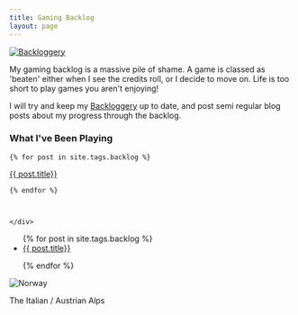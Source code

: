 ```yaml
---
title: Gaming Backlog
layout: page
---
```


[![Backloggery](http://backloggery.com/ZombieUnicorn/sig.gif)](https://backloggery.com/zombieunicorn)

My gaming backlog is a massive pile of shame. A game is classed as 'beaten' either when I see the credits roll, or I decide to move on. Life is too short to play games you aren't enjoying!

I will try and keep my [Backloggery](http://backloggery.com/ZombieUnicorn/) up to date, and post semi regular blog posts about my progress through the backlog.

<div class="posts">
<h3>What I've Been Playing</h3>

<div class="row_card">

  <div class="column_card">


    {% for post in site.tags.backlog %}

  <div class="card"><a href="{{ post.url }}" title="{{ post.title }}">{{ post.title}}</a></div>

    {% endfor %}



    </div>

  </div>

</div>










<ul>
  {% for post in site.tags.backlog %}

<li><a href="{{ post.url }}" title="{{ post.title }}">{{ post.title}}</a></li>

  {% endfor %}
  </ul>
</div>


<div class="w3-card-4">
  <img src="https://www.jamesleighton.com/images/joycon.jpg" alt="Norway">
  <div class="w3-container w3-center">
    <p>The Italian / Austrian Alps</p>
  </div>
</div>
